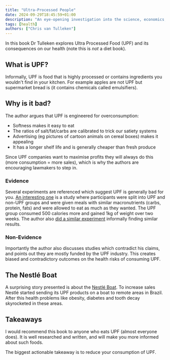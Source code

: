 ```yaml
---
title: "Ultra-Processed People"
date: 2024-09-29T18:45:59+01:00
description: "An eye-opening investigation into the science, economics, history and production of ultra-processed food"
tags: [health]
authors: ["Chris van Tulleken"]
---
```


In this book Dr Tulleken explores Ultra Processed Food (UPF) and its consequences on our health (note this is *not* a diet book).

## What is UPF?

Informally, UPF is food that is highly processed or contains ingredients you wouldn't find in your kitchen. For example apples are not UPF but supermarket bread is (it contains chemicals called emulsifiers).

## Why is it bad?

The author argues that UPF is engineered for overconsumption:
- Softness makes it easy to eat
- The ratios of salt/fat/carbs are calibrated to trick our satiety systems
- Advertising (eg pictures of cartoon animals on cereal boxes) makes it appealing
- It has a longer shelf life and is generally cheaper than fresh produce

Since UPF companies want to maximise profits they will always do this (more consumption = more sales), which is why the authors are encouraging lawmakers to step in.

### Evidence

Several experiments are referenced which suggest UPF is generally bad for you. [An interesting one](https://pubmed.ncbi.nlm.nih.gov/31105044/) is a study where participants were split into UPF and non-UPF groups and were given meals with similar macronutrients (carbs, protein, fats) and were allowed to eat as much as they wanted. The UPF group consumed 500 calories more and gained 1kg of weight over two weeks. The author also [did a similar experiment](https://www.bbc.co.uk/food/articles/van_tulleken)
 informally finding similar results.

### Non-Evidence

Importantly the author also discusses studies which contradict his claims, and points out they are mostly funded by the UPF industry. This creates biased and contradictory outcomes on the health risks of consuming UPF.


## The Nestlé Boat

A surprising story presented is about the [Nestlé Boat](https://www.businessinsider.com/nestl-expands-brazil-river-barge-2017-9). To increase sales Nestlé started sending its UPF products on a boat to remote areas in Brazil. After this health problems like obesity, diabetes and tooth decay skyrocketed in these areas. 


## Takeaways

I would recommend this book to anyone who eats UPF (almost everyone does). It is well researched and written, and will make you more informed about such foods.

The biggest actionable takeaway is to reduce your consumption of UPF.

